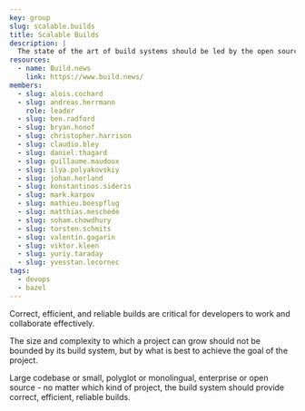 ```yaml
---
key: group
slug: scalable.builds
title: Scalable Builds
description: |
  The state of the art of build systems should be led by the open source ecosystem. The necessary tools and infrastructure should be readily available and accessible for anyone from open source to enterprise projects.
resources:
  - name: Build.news
    link: https://www.build.news/
members:
  - slug: alois.cochard
  - slug: andreas.herrmann
    role: leader
  - slug: ben.radford
  - slug: bryan.honof
  - slug: christopher.harrison
  - slug: claudio.bley
  - slug: daniel.thagard
  - slug: guillaume.maudoux
  - slug: ilya.polyakovskiy
  - slug: johan.herland
  - slug: konstantinos.sideris
  - slug: mark.karpov
  - slug: mathieu.boespflug
  - slug: matthias.meschede
  - slug: soham.chowdhury
  - slug: torsten.schmits
  - slug: valentin.gagarin
  - slug: viktor.kleen
  - slug: yuriy.taraday
  - slug: yvesstan.lecornec
tags:
  - devops
  - bazel
---
```


Correct, efficient, and reliable builds are critical for developers to
work and collaborate effectively.

The size and complexity to which a project can grow should not be bounded by its
build system, but by what is best to achieve the goal of the project.

Large codebase or small, polyglot or monolingual, enterprise or open source -
no matter which kind of project, the build system should provide correct,
efficient, reliable builds.
